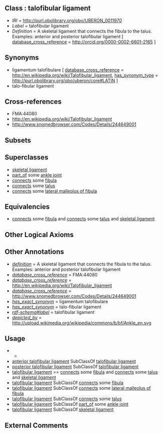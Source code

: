 
## Class : talofibular ligament

 * *IRI* = http://purl.obolibrary.org/obo/UBERON_0011970
 * *Label* = talofibular ligament
 * *Definition* = A skeletal ligament that connects the fibula to the talus. Examples: anterior and posterior talofibular ligament [ [database_cross_reference](../../ef/oboInOwl#hasDbXref.md) = http://orcid.org/0000-0002-6601-2165 ]

## Synonyms

 * ligamentum talofibulare [ [database_cross_reference](../../ef/oboInOwl#hasDbXref.md) = http://en.wikipedia.org/wiki/Talofibular_ligament, [has_synonym_type](../../pe/oboInOwl#hasSynonymType.md) = http://purl.obolibrary.org/obo/uberon/core#LATIN ]
 * talo-fibular ligament

## Cross-references

 * FMA:44080
 * http://en.wikipedia.org/wiki/Talofibular_ligament
 * http://www.snomedbrowser.com/Codes/Details/244649001

## Subsets


## Superclasses

 * [skeletal ligament](../../UBERON/46/UBERON_0008846.md)
 * [part_of](../../BFO/50/BFO_0000050.md) some [ankle joint](../../UBERON/88/UBERON_0001488.md)
 * [connects](../../RO/76/RO_0002176.md) some [fibula](../../UBERON/46/UBERON_0001446.md)
 * [connects](../../RO/76/RO_0002176.md) some [talus](../../UBERON/95/UBERON_0002395.md)
 * [connects](../../RO/76/RO_0002176.md) some [lateral malleolus of fibula](../../UBERON/91/UBERON_0012291.md)

## Equivalencies

 * [connects](../../RO/76/RO_0002176.md) some [fibula](../../UBERON/46/UBERON_0001446.md) and [connects](../../RO/76/RO_0002176.md) some [talus](../../UBERON/95/UBERON_0002395.md) and [skeletal ligament](../../UBERON/46/UBERON_0008846.md)

## Other Logical Axioms


## Other Annotations

 * *[definition](../../IAO/15/IAO_0000115.md)* = A skeletal ligament that connects the fibula to the talus. Examples: anterior and posterior talofibular ligament
 * *[database_cross_reference](../../ef/oboInOwl#hasDbXref.md)* = FMA:44080
 * *[database_cross_reference](../../ef/oboInOwl#hasDbXref.md)* = http://en.wikipedia.org/wiki/Talofibular_ligament
 * *[database_cross_reference](../../ef/oboInOwl#hasDbXref.md)* = http://www.snomedbrowser.com/Codes/Details/244649001
 * *[has_exact_synonym](../../ym/oboInOwl#hasExactSynonym.md)* = ligamentum talofibulare
 * *[has_exact_synonym](../../ym/oboInOwl#hasExactSynonym.md)* = talo-fibular ligament
 * *[rdf-schema#label](../../el/rdf-schema#label.md)* = talofibular ligament
 * *[depicted_by](../../depicted/by/depicted_by.md)* = http://upload.wikimedia.org/wikipedia/commons/b/bf/Ankle_en.svg

## Usage

 * -
 * [anterior talofibular ligament](../../UBERON/25/UBERON_0013725.md) SubClassOf [talofibular ligament](../../UBERON/70/UBERON_0011970.md)
 * [posterior talofibular ligament](../../UBERON/26/UBERON_0013726.md) SubClassOf [talofibular ligament](../../UBERON/70/UBERON_0011970.md)
 * [talofibular ligament](../../UBERON/70/UBERON_0011970.md) == [connects](../../RO/76/RO_0002176.md) some [fibula](../../UBERON/46/UBERON_0001446.md) and [connects](../../RO/76/RO_0002176.md) some [talus](../../UBERON/95/UBERON_0002395.md) and [skeletal ligament](../../UBERON/46/UBERON_0008846.md)
 * [talofibular ligament](../../UBERON/70/UBERON_0011970.md) SubClassOf [connects](../../RO/76/RO_0002176.md) some [fibula](../../UBERON/46/UBERON_0001446.md)
 * [talofibular ligament](../../UBERON/70/UBERON_0011970.md) SubClassOf [connects](../../RO/76/RO_0002176.md) some [lateral malleolus of fibula](../../UBERON/91/UBERON_0012291.md)
 * [talofibular ligament](../../UBERON/70/UBERON_0011970.md) SubClassOf [connects](../../RO/76/RO_0002176.md) some [talus](../../UBERON/95/UBERON_0002395.md)
 * [talofibular ligament](../../UBERON/70/UBERON_0011970.md) SubClassOf [part_of](../../BFO/50/BFO_0000050.md) some [ankle joint](../../UBERON/88/UBERON_0001488.md)
 * [talofibular ligament](../../UBERON/70/UBERON_0011970.md) SubClassOf [skeletal ligament](../../UBERON/46/UBERON_0008846.md)

## External Comments

